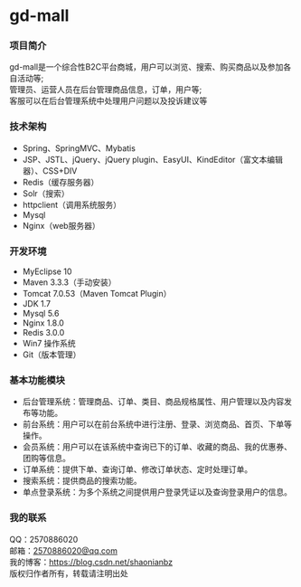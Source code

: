 # gd-mall

### 项目简介
gd-mall是一个综合性B2C平台商城，用户可以浏览、搜索、购买商品以及参加各自活动等;<br/>
管理员、运营人员在后台管理商品信息，订单，用户等;<br/>
客服可以在后台管理系统中处理用户问题以及投诉建议等 

### 技术架构
- Spring、SpringMVC、Mybatis
- JSP、JSTL、jQuery、jQuery plugin、EasyUI、KindEditor（富文本编辑器）、CSS+DIV
- Redis（缓存服务器）
- Solr（搜索）
- httpclient（调用系统服务）
- Mysql
- Nginx（web服务器）

### 开发环境
- MyEclipse 10
- Maven 3.3.3（手动安装）
- Tomcat 7.0.53（Maven Tomcat Plugin）
- JDK 1.7
- Mysql 5.6
- Nginx 1.8.0
- Redis 3.0.0
- Win7 操作系统
- Git（版本管理）

### 基本功能模块
- 后台管理系统：管理商品、订单、类目、商品规格属性、用户管理以及内容发布等功能。
- 前台系统：用户可以在前台系统中进行注册、登录、浏览商品、首页、下单等操作。
- 会员系统：用户可以在该系统中查询已下的订单、收藏的商品、我的优惠券、团购等信息。
- 订单系统：提供下单、查询订单、修改订单状态、定时处理订单。
- 搜索系统：提供商品的搜索功能。
- 单点登录系统：为多个系统之间提供用户登录凭证以及查询登录用户的信息。

### 我的联系
QQ：2570886020             <br/>
邮箱：2570886020@qq.com    </br>
我的博客：https://blog.csdn.net/shaonianbz </br>
版权归作者所有，转载请注明出处
